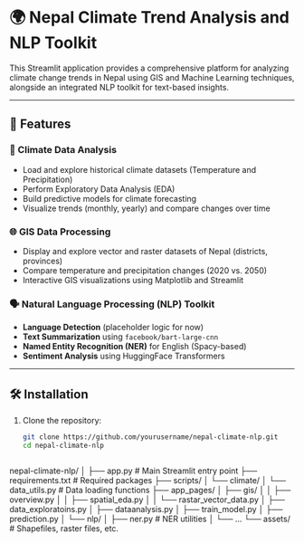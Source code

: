 # 🌍 Nepal Climate Trend Analysis and NLP Toolkit

This Streamlit application provides a comprehensive platform for analyzing climate change trends in Nepal using GIS and Machine Learning techniques, alongside an integrated NLP toolkit for text-based insights.

---

## 📌 Features

### 🔬 Climate Data Analysis
- Load and explore historical climate datasets (Temperature and Precipitation)
- Perform Exploratory Data Analysis (EDA)
- Build predictive models for climate forecasting
- Visualize trends (monthly, yearly) and compare changes over time

### 🌐 GIS Data Processing
- Display and explore vector and raster datasets of Nepal (districts, provinces)
- Compare temperature and precipitation changes (2020 vs. 2050)
- Interactive GIS visualizations using Matplotlib and Streamlit

### 🗣️ Natural Language Processing (NLP) Toolkit
- **Language Detection** (placeholder logic for now)
- **Text Summarization** using `facebook/bart-large-cnn`
- **Named Entity Recognition (NER)** for English (Spacy-based)
- **Sentiment Analysis** using HuggingFace Transformers

---

## 🛠️ Installation

1. Clone the repository:
   ```bash
   git clone https://github.com/yourusername/nepal-climate-nlp.git
   cd nepal-climate-nlp



nepal-climate-nlp/
│
├── app.py                         # Main Streamlit entry point
├── requirements.txt              # Required packages
├── scripts/
│   └── climate/
│       └── data_utils.py         # Data loading functions
├── app_pages/
│   ├── gis/
│   │   ├── overview.py
│   │   ├── spatial_eda.py
│   │   └── rastar_vector_data.py
│   ├── data_exploratoins.py
│   ├── dataanalysis.py
│   ├── train_model.py
│   ├── prediction.py
│   └── nlp/
│       ├── ner.py                # NER utilities
│       └── ...
└── assets/                       # Shapefiles, raster files, etc.
